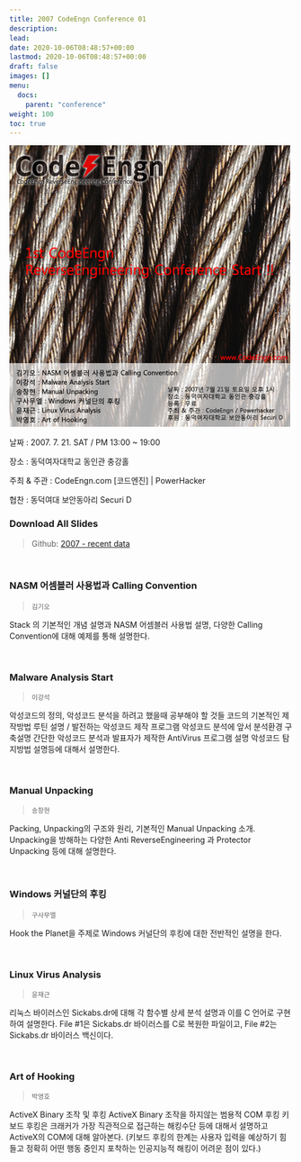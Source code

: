 ```yaml
---
title: 2007 CodeEngn Conference 01
description: 
lead: 
date: 2020-10-06T08:48:57+00:00
lastmod: 2020-10-06T08:48:57+00:00
draft: false
images: []
menu:
  docs:
    parent: "conference"
weight: 100
toc: true
---
```


<img class="img-fluid lazyload blur-up border-0" data-sizes=auto src=codeengn_conference_01_poster.jpg alt=Rectangle>
<br />

날짜 : 2007. 7. 21. SAT / PM 13:00 ~ 19:00

장소 : 동덕여자대학교 동인관 충강홀

주최 & 주관 : CodeEngn.com [코드엔진] | PowerHacker

협찬 : 동덕여대 보안동아리 Securi D 
<br />

### Download All Slides

> Github: <a href='https://github.com/codeengn/codeengn-conference' target='_blank'>2007 - recent data</a>

<br />

### NASM 어셈블러 사용법과 Calling Convention

> <small>김기오</small>


Stack 의 기본적인 개념 설명과 NASM 어셈블러 사용법 설명, 다양한 Calling Convention에 대해 예제를 통해 설명한다.


<br />

### Malware Analysis Start

> <small>이강석</small>


악성코드의 정의, 악성코드 분석을 하려고 했을때 공부해야 할 것들 코드의 기본적인 제작방법 루틴 설명 / 발전하는 악성코드 제작 프로그램 악성코드 분석에 앞서 분석환경 구축설명 간단한 악성코드 분석과 발표자가 제작한 AntiVirus 프로그램 설명 악성코드 탐지방법 설명등에 대해서 설명한다.

<br />

### Manual Unpacking

> <small>송창현</small>


Packing, Unpacking의 구조와 원리, 기본적인 Manual Unpacking 소개. Unpacking을 방해하는 다양한 Anti ReverseEngineering 과 Protector Unpacking 등에 대해 설명한다.

<br />

### Windows 커널단의 후킹

> <small>구사무엘</small>


Hook the Planet을 주제로 Windows 커널단의 후킹에 대한 전반적인 설명을 한다.

<br />

### Linux Virus Analysis

> <small>윤재근</small>


리눅스 바이러스인 Sickabs.dr에 대해 각 함수별 상세 분석 설명과 이를 C 언어로 구현하여 설명한다. File #1은 Sickabs.dr 바이러스를 C로 복원한 파일이고, File #2는 Sickabs.dr 바이러스 백신이다.

<br />

### Art of Hooking

> <small>박영호</small>


ActiveX Binary 조작 및 후킹 ActiveX Binary 조작을 하지않는 범용적 COM 후킹 키보드 후킹은 크래커가 가장 직관적으로 접근하는 해킹수단 등에 대해서 설명하고 ActiveX의 COM에 대해 알아본다. (키보드 후킹의 한계는 사용자 입력을 예상하기 힘들고 정확히 어떤 행동 중인지 포착하는 인공지능적 해킹이 어려운 점이 있다.)

